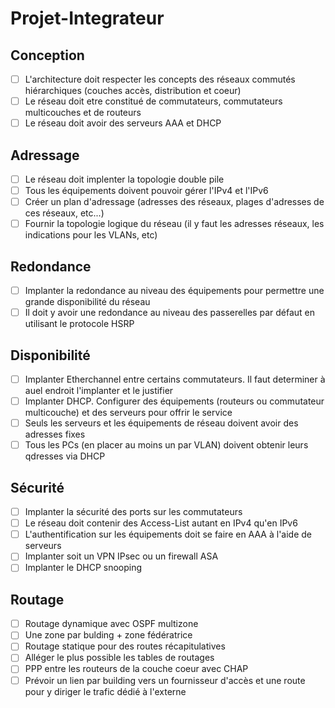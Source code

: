 # Projet-Integrateur

## Conception
- [ ] L'architecture doit respecter les concepts des réseaux commutés hiérarchiques (couches accès, distribution et coeur)
- [ ] Le réseau doit etre constitué de commutateurs, commutateurs multicouches et de routeurs
- [ ] Le réseau doit avoir des serveurs AAA et DHCP 

## Adressage
- [ ] Le réseau doit implenter la topologie double pile
- [ ] Tous les équipements doivent pouvoir gérer l'IPv4 et l'IPv6
- [ ] Créer un plan d'adressage (adresses des réseaux, plages d'adresses de ces réseaux, etc...)
- [ ] Fournir la topologie logique du réseau (il y faut les adresses réseaux, les indications pour les VLANs, etc)

## Redondance
- [ ] Implanter la redondance au niveau des équipements pour permettre une grande disponibilité du réseau
- [ ] Il doit y avoir une redondance au niveau des passerelles par défaut en utilisant le protocole HSRP

## Disponibilité
- [ ] Implanter Etherchannel entre certains commutateurs. Il faut determiner à auel endroit l'implanter et le justifier
- [ ] Implanter DHCP. Configurer des équipements (routeurs ou commutateur multicouche) et des serveurs pour offrir le service
- [ ] Seuls les serveurs et les équipements de réseau doivent avoir des adresses fixes
- [ ] Tous les PCs (en placer au moins un par VLAN) doivent obtenir leurs qdresses via DHCP

## Sécurité
- [ ] Implanter la sécurité des ports sur les commutateurs
- [ ] Le réseau doit contenir des Access-List autant en IPv4 qu'en IPv6
- [ ] L'authentification sur les équipements doit se faire en AAA à l'aide de serveurs
- [ ] Implanter soit un VPN IPsec ou un firewall ASA
- [ ] Implanter le DHCP snooping

## Routage
- [ ] Routage dynamique avec OSPF multizone
- [ ] Une zone par bulding + zone fédératrice
- [ ] Routage statique pour des routes récapitulatives
- [ ] Alléger le plus possible les tables de routages
- [ ] PPP entre les routeurs de la couche coeur avec CHAP
- [ ] Prévoir un lien par building vers un fournisseur d'accès et une route pour y diriger le trafic dédié à l'externe
